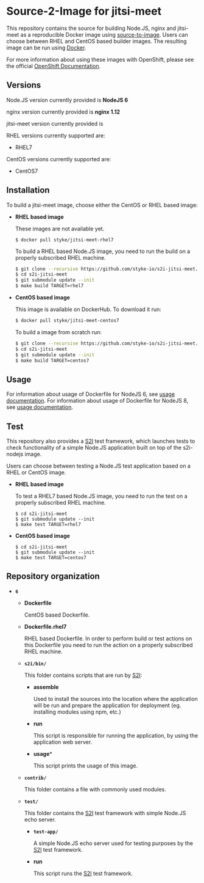 Source-2-Image for jitsi-meet
====================

This repository contains the source for building Node.JS, nginx and jitsi-meet as a reproducible Docker image using [source-to-image](https://github.com/openshift/source-to-image).
Users can choose between RHEL and CentOS based builder images.
The resulting image can be run using [Docker](http://docker.io).

For more information about using these images with OpenShift, please see the
official [OpenShift Documentation](https://docs.openshift.org/latest/using_images/s2i_images/nodejs.html).


Versions
---------------
Node.JS version currently provided is **NodeJS 6**

nginx version currently provided is **nginx 1.12**

jitsi-meet version currently provided is 

RHEL versions currently supported are:
* RHEL7

CentOS versions currently supported are:
* CentOS7


Installation
---------------
To build a jitsi-meet image, choose either the CentOS or RHEL based image:
*  **RHEL based image**

    These images are not available yet.

    ```
    $ docker pull styke/jitsi-meet-rhel7
    ```

    To build a RHEL based Node.JS image, you need to run the build on a properly
    subscribed RHEL machine.

    ```bash
    $ git clone --recursive https://github.com/styke-io/s2i-jitsi-meet.git
    $ cd s2i-jitsi-meet
    $ git submodule update --init
    $ make build TARGET=rhel7
    ```

*  **CentOS based image**

    This image is available on DockerHub. To download it run:

    ```bash
    $ docker pull styke/jitsi-meet-centos7
    ```

    To build a image from scratch run:

    ```bash
    $ git clone --recursive https://github.com/styke-io/s2i-jitsi-meet.git
    $ cd s2i-jitsi-meet
    $ git submodule update --init
    $ make build TARGET=centos7
    ```


Usage
---------------------------------

For information about usage of Dockerfile for NodeJS 6,
see [usage documentation](6/README.md).
For information about usage of Dockerfile for NodeJS 8,
see [usage documentation](8/README.md).

Test
---------------------
This repository also provides a [S2I](https://github.com/openshift/source-to-image) test framework,
which launches tests to check functionality of a simple Node.JS application built on top of the s2i-nodejs image.

Users can choose between testing a Node.JS test application based on a RHEL or CentOS image.

*  **RHEL based image**

    To test a RHEL7 based Node.JS image, you need to run the test on a properly
    subscribed RHEL machine.

    ```
    $ cd s2i-jitsi-meet
    $ git submodule update --init
    $ make test TARGET=rhel7
    ```

*  **CentOS based image**

    ```
    $ cd s2i-jitsi-meet
    $ git submodule update --init
    $ make test TARGET=centos7
    ```


Repository organization
------------------------
* **`6`**

    * **Dockerfile**

        CentOS based Dockerfile.

    * **Dockerfile.rhel7**

        RHEL based Dockerfile. In order to perform build or test actions on this
        Dockerfile you need to run the action on a properly subscribed RHEL machine.

    * **`s2i/bin/`**

        This folder contains scripts that are run by [S2I](https://github.com/openshift/source-to-image):

        *   **assemble**

            Used to install the sources into the location where the application
            will be run and prepare the application for deployment (eg. installing
            modules using npm, etc.)

        *   **run**

            This script is responsible for running the application, by using the
            application web server.

        *   **usage***

            This script prints the usage of this image.

    * **`contrib/`**

        This folder contains a file with commonly used modules.

    * **`test/`**

        This folder contains the [S2I](https://github.com/openshift/source-to-image)
        test framework with simple Node.JS echo server.

        * **`test-app/`**

            A simple Node.JS echo server used for testing purposes by the [S2I](https://github.com/openshift/source-to-image) test framework.

        * **run**

            This script runs the [S2I](https://github.com/openshift/source-to-image) test framework.
